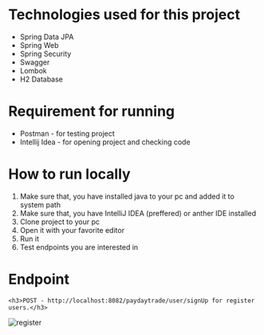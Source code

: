 <h1>Technologies used for this project</h1>
<ul>
  <li>Spring Data JPA</li>
  <li>Spring Web</li>
  <li>Spring Security</li>
  <li>Swagger</li>
  <li>Lombok</li>
  <li>H2 Database</li>
</ul>

<h1>Requirement for running</h1>
<ul>
<li>Postman - for testing project</1li>
<li>Intellij Idea - for opening project and checking code</li>
</ul>

<h1>How to run locally</h1>
<ol>
  <li>Make sure that, you have installed java to your pc and added it to system path</li>
  <li>Make sure that, you have IntelliJ IDEA (preffered) or anther IDE installed</li>
  <li>Clone project to your pc</li>
  <li>Open it with your favorite editor</li>
  <li>Run it</li>
  <li>Test endpoints you are interested in</li>
</ol>
 
 <h1>Endpoint</h1>
    
    <h3>POST - http://localhost:8082/paydaytrade/user/signUp for register users.</h3>
![register](https://user-images.githubusercontent.com/60142132/198894846-2590f4b3-5cf2-4674-9637-92d177b6e824.png)

 
